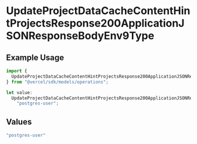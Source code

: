 # UpdateProjectDataCacheContentHintProjectsResponse200ApplicationJSONResponseBodyEnv9Type

## Example Usage

```typescript
import {
  UpdateProjectDataCacheContentHintProjectsResponse200ApplicationJSONResponseBodyEnv9Type,
} from "@vercel/sdk/models/operations";

let value:
  UpdateProjectDataCacheContentHintProjectsResponse200ApplicationJSONResponseBodyEnv9Type =
    "postgres-user";
```

## Values

```typescript
"postgres-user"
```